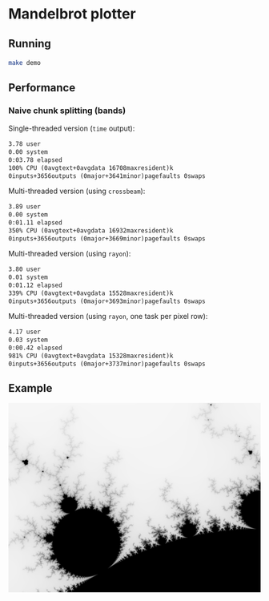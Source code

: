 # Mandelbrot plotter

## Running

```sh
make demo
```

## Performance

### Naive chunk splitting (bands)

Single-threaded version (`time` output):

```text
3.78 user
0.00 system
0:03.78 elapsed
100% CPU (0avgtext+0avgdata 16708maxresident)k
0inputs+3656outputs (0major+3641minor)pagefaults 0swaps
```

Multi-threaded version (using `crossbeam`):

```text
3.89 user
0.00 system
0:01.11 elapsed
350% CPU (0avgtext+0avgdata 16932maxresident)k
0inputs+3656outputs (0major+3669minor)pagefaults 0swaps
```

Multi-threaded version (using `rayon`):

```text
3.80 user
0.01 system
0:01.12 elapsed
339% CPU (0avgtext+0avgdata 15528maxresident)k
0inputs+3656outputs (0major+3693minor)pagefaults 0swaps
```

Multi-threaded version (using `rayon`, one task per pixel row):

```text
4.17 user
0.03 system
0:00.42 elapsed
981% CPU (0avgtext+0avgdata 15328maxresident)k
0inputs+3656outputs (0major+3737minor)pagefaults 0swaps
```

## Example

![Mandelbrot](mandel.png?raw=true "Mandelbrot")
